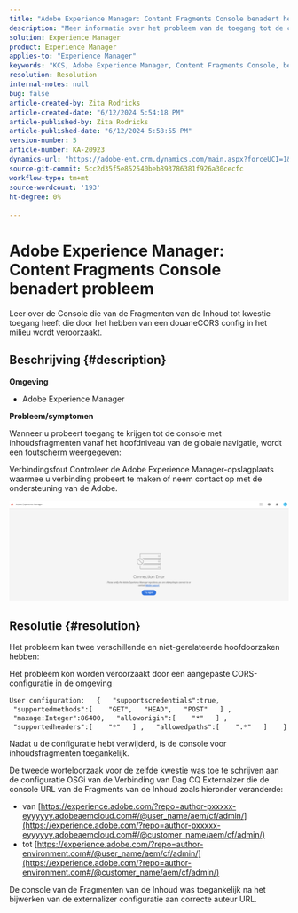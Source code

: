 ```yaml
---
title: "Adobe Experience Manager: Content Fragments Console benadert het probleem"
description: "Meer informatie over het probleem van de toegang tot de console voor inhoudsfragmenten."
solution: Experience Manager
product: Experience Manager
applies-to: "Experience Manager"
keywords: "KCS, Adobe Experience Manager, Content Fragments Console, benaderend kwestie."
resolution: Resolution
internal-notes: null
bug: false
article-created-by: Zita Rodricks
article-created-date: "6/12/2024 5:54:18 PM"
article-published-by: Zita Rodricks
article-published-date: "6/12/2024 5:58:55 PM"
version-number: 5
article-number: KA-20923
dynamics-url: "https://adobe-ent.crm.dynamics.com/main.aspx?forceUCI=1&pagetype=entityrecord&etn=knowledgearticle&id=42d5f3c5-e428-ef11-840b-000d3a372703"
source-git-commit: 5cc2d35f5e852540beb893786381f926a30cecfc
workflow-type: tm+mt
source-wordcount: '193'
ht-degree: 0%

---
```


# Adobe Experience Manager: Content Fragments Console benadert probleem


Leer over de Console die van de Fragmenten van de Inhoud tot kwestie toegang heeft die door het hebben van een douaneCORS config in het milieu wordt veroorzaakt.

## Beschrijving {#description}


<b>Omgeving</b>

- Adobe Experience Manager


<b>Probleem/symptomen</b>

Wanneer u probeert toegang te krijgen tot de console met inhoudsfragmenten vanaf het hoofdniveau van de globale navigatie, wordt een foutscherm weergegeven:

Verbindingsfout Controleer de Adobe Experience Manager-opslagplaats waarmee u verbinding probeert te maken of neem contact op met de ondersteuning van de Adobe.



![](assets/___43d5f3c5-e428-ef11-840b-000d3a372703___.png)


## Resolutie {#resolution}


Het probleem kan twee verschillende en niet-gerelateerde hoofdoorzaken hebben:

Het probleem kon worden veroorzaakt door een aangepaste CORS-configuratie in de omgeving




```
User configuration:   {   "supportscredentials":true,   "supportedmethods":[    "GET",   "HEAD",   "POST"   ] ,   "maxage:Integer":86400,   "alloworigin":[    "*"   ] ,   "supportedheaders":[    "*"   ] ,   "allowedpaths":[    ".*"   ]    }
```


Nadat u de configuratie hebt verwijderd, is de console voor inhoudsfragmenten toegankelijk.

De tweede worteloorzaak voor de zelfde kwestie was toe te schrijven aan de configuratie OSGi van de Verbinding van Dag CQ Externalzer die de console URL van de Fragments van de Inhoud zoals hieronder veranderde:

- van [https://experience.adobe.com/?repo=author-pxxxxx-eyyyyyy.adobeaemcloud.com#/@user_name/aem/cf/admin/](https://experience.adobe.com/?repo=author-pxxxxx-eyyyyyy.adobeaemcloud.com#/@customer_name/aem/cf/admin/)
- tot [https://experience.adobe.com/?repo=author-environment.com#/@user_name/aem/cf/admin/](https://experience.adobe.com/?repo=author-environment.com#/@customer_name/aem/cf/admin/)


De console van de Fragmenten van de Inhoud was toegankelijk na het bijwerken van de externalizer configuratie aan correcte auteur URL.






